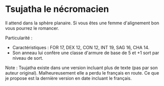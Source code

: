 # Tsujatha le nécromacien

Il attend dans la sphère planaire. Si vous êtes une femme d'alignement bon vous pourrez le romancer.

Particularité :
- Caractéristiques : FOR 17, DEX 12, CON 12, INT 19, SAG 16, CHA 14.
- Son anneau lui confère une classe d'armure de base de 5 et +1 sort par niveau de sort.

Note : Tsujatha existe dans une version incluant plus de texte (pas par son auteur original). Malheureusement elle a perdu le français en route. Ce que je propose est la dernière version en date incluant le français.
